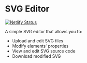 # SVG Editor

[![Netlify Status](https://api.netlify.com/api/v1/badges/338b8b/deploy-status)](https://app.netlify.com/sites/storied-donut-338b8b/deploys)

A simple SVG editor that allows you to:
- Upload and edit SVG files
- Modify elements' properties
- View and edit SVG source code
- Download modified SVG
